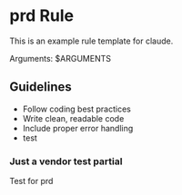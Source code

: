 # prd Rule



This is an example rule template for claude.

Arguments: $ARGUMENTS

## Guidelines

- Follow coding best practices
- Write clean, readable code
- Include proper error handling
- test

### Just a vendor test partial

Test for prd

